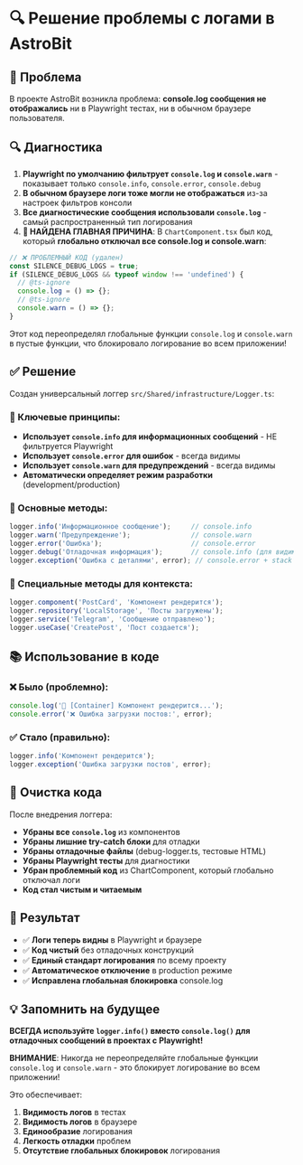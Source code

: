 # 🔍 Решение проблемы с логами в AstroBit

## 🚨 Проблема
В проекте AstroBit возникла проблема: **console.log сообщения не отображались** ни в Playwright тестах, ни в обычном браузере пользователя.

## 🔍 Диагностика
1. **Playwright по умолчанию фильтрует `console.log` и `console.warn`** - показывает только `console.info`, `console.error`, `console.debug`
2. **В обычном браузере логи тоже могли не отображаться** из-за настроек фильтров консоли
3. **Все диагностические сообщения использовали `console.log`** - самый распространенный тип логирования
4. **🎯 НАЙДЕНА ГЛАВНАЯ ПРИЧИНА**: В `ChartComponent.tsx` был код, который **глобально отключал все console.log и console.warn**:

```typescript
// ❌ ПРОБЛЕМНЫЙ КОД (удален)
const SILENCE_DEBUG_LOGS = true;
if (SILENCE_DEBUG_LOGS && typeof window !== 'undefined') {
  // @ts-ignore
  console.log = () => {};
  // @ts-ignore
  console.warn = () => {};
}
```

Этот код переопределял глобальные функции `console.log` и `console.warn` в пустые функции, что блокировало логирование во всем приложении!

## ✅ Решение
Создан универсальный логгер `src/Shared/infrastructure/Logger.ts`:

### 🎯 Ключевые принципы:
- **Использует `console.info` для информационных сообщений** - НЕ фильтруется Playwright
- **Использует `console.error` для ошибок** - всегда видимы
- **Использует `console.warn` для предупреждений** - всегда видимы
- **Автоматически определяет режим разработки** (development/production)

### 🔧 Основные методы:
```typescript
logger.info('Информационное сообщение');     // console.info
logger.warn('Предупреждение');               // console.warn  
logger.error('Ошибка');                      // console.error
logger.debug('Отладочная информация');       // console.info (для видимости)
logger.exception('Ошибка с деталями', error); // console.error + stack trace
```

### 🎨 Специальные методы для контекста:
```typescript
logger.component('PostCard', 'Компонент рендерится');
logger.repository('LocalStorage', 'Посты загружены');
logger.service('Telegram', 'Сообщение отправлено');
logger.useCase('CreatePost', 'Пост создается');
```

## 📚 Использование в коде

### ❌ Было (проблемно):
```typescript
console.log('🔧 [Container] Компонент рендерится...');
console.error('❌ Ошибка загрузки постов:', error);
```

### ✅ Стало (правильно):
```typescript
logger.info('Компонент рендерится');
logger.exception('Ошибка загрузки постов', error);
```

## 🧹 Очистка кода
После внедрения логгера:
- **Убраны все `console.log`** из компонентов
- **Убраны лишние try-catch блоки** для отладки
- **Убраны отладочные файлы** (debug-logger.ts, тестовые HTML)
- **Убраны Playwright тесты** для диагностики
- **Убран проблемный код** из ChartComponent, который глобально отключал логи
- **Код стал чистым и читаемым**

## 🎯 Результат
- ✅ **Логи теперь видны** в Playwright и браузере
- ✅ **Код чистый** без отладочных конструкций
- ✅ **Единый стандарт логирования** по всему проекту
- ✅ **Автоматическое отключение** в production режиме
- ✅ **Исправлена глобальная блокировка** console.log

## 💡 Запомнить на будущее
**ВСЕГДА используйте `logger.info()` вместо `console.log()` для отладочных сообщений в проектах с Playwright!**

**ВНИМАНИЕ**: Никогда не переопределяйте глобальные функции `console.log` и `console.warn` - это блокирует логирование во всем приложении!

Это обеспечивает:
1. **Видимость логов** в тестах
2. **Видимость логов** в браузере
3. **Единообразие** логирования
4. **Легкость отладки** проблем
5. **Отсутствие глобальных блокировок** логирования
